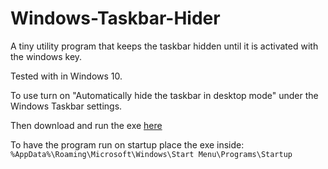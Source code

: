 # Windows-Taskbar-Hider
A tiny utility program that keeps the taskbar hidden until it is activated with the windows key.

Tested with in Windows 10.

To use turn on "Automatically hide the taskbar in desktop mode" under the Windows Taskbar settings.

Then download and run the exe [here](build/Taskbar%20Hider.exe)

To have the program run on startup place the exe inside: `%AppData%\Roaming\Microsoft\Windows\Start Menu\Programs\Startup`
